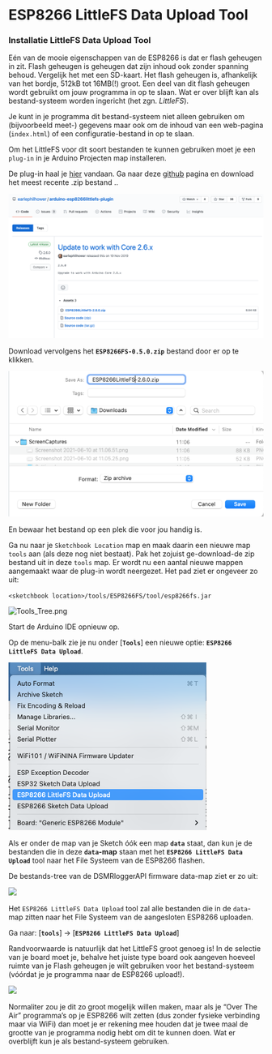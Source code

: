 # ESP8266 LittleFS Data Upload Tool

### Installatie LittleFS Data Upload Tool <a id="installatie-data-upload-tool"></a>

Eén van de mooie eigenschappen van de ESP8266 is dat er flash geheugen in zit. Flash geheugen is geheugen dat zijn inhoud ook zonder spanning behoud. Vergelijk het met een SD-kaart. Het flash geheugen is, afhankelijk van het bordje, 512kB tot 16MB\(!\) groot. Een deel van dit flash geheugen wordt gebruikt om jouw programma in op te slaan. Wat er over blijft kan als bestand-systeem worden ingericht \(het zgn. _LittleFS_\).

Je kunt in je programma dit bestand-systeem niet alleen gebruiken om \(bijvoorbeeld meet-\) gegevens maar ook om de inhoud van een web-pagina \(`index.html`\) of een configuratie-bestand in op te slaan.

Om het LittleFS voor dit soort bestanden te kunnen gebruiken moet je een `plug-in` in je Arduino Projecten map installeren.

De plug-in haal je [hier](https://github.com/earlephilhower/arduino-esp8266littlefs-plugin/releases) vandaan. Ga naar deze [github](https://github.com/earlephilhower/arduino-esp8266littlefs-plugin/releases) pagina en download het meest recente .zip bestand ..

![](../.gitbook/assets/screenshot-2021-06-10-at-11.06.51.png)

Download vervolgens het **`ESP8266FS-0.5.0.zip`** bestand door er op te klikken.

![](../.gitbook/assets/screenshot-2021-06-10-at-11.08.24.png)

En bewaar het bestand op een plek die voor jou handig is.

Ga nu naar je `Sketchbook Location` map en maak daarin een nieuwe map `tools` aan \(als deze nog niet bestaat\). Pak het zojuist ge-download-de zip bestand uit in deze `tools` map. Er wordt nu een aantal nieuwe mappen aangemaakt waar de plug-in wordt neergezet. Het pad ziet er ongeveer zo uit:

`<sketchbook location>/tools/ESP8266FS/tool/esp8266fs.jar`

![Tools\_Tree.png](https://mrwheel.github.io/DSMRloggerWS/img/Tools_Tree.png)

Start de Arduino IDE opnieuw op.

Op de menu-balk zie je nu onder \[**`Tools`**\] een nieuwe optie: **`ESP8266 LittleFS Data Upload`**.

![](../.gitbook/assets/screenshot-2021-06-10-at-11.09.29.png)

Als er onder de map van je Sketch óók een map **`data`** staat, dan kun je de bestanden die in deze **`data`-map** staan met het **`ESP8266 LittleFS Data Upload`** tool naar het File Systeem van de ESP8266 flashen.

De bestands-tree van de DSMRloggerAPI firmware data-map ziet er zo uit:  

![](../.gitbook/assets/datamap.png)

Het `ESP8266 LittleFS Data Upload` tool zal alle bestanden die in de `data`-map zitten naar het File Systeem van de aangesloten ESP8266 uploaden.

Ga naar: \[**`tools`**\] -&gt; \[**`ESP8266 LittleFS Data Upload`**\]

Randvoorwaarde is natuurlijk dat het LittleFS groot genoeg is! In de selectie van je board moet je, behalve het juiste type board ook aangeven hoeveel ruimte van je Flash geheugen je wilt gebruiken voor het bestand-systeem \(vóórdat je je programma naar de ESP8266 upload!\).

![](../.gitbook/assets/flash_spiffs_size.png)

Normaliter zou je dit zo groot mogelijk willen maken, maar als je “Over The Air” programma’s op je ESP8266 wilt zetten \(dus zonder fysieke verbinding maar via WiFi\) dan moet je er rekening mee houden dat je twee maal de grootte van je programma nodig hebt om dit te kunnen doen. Wat er overblijft kun je als bestand-systeem gebruiken.

